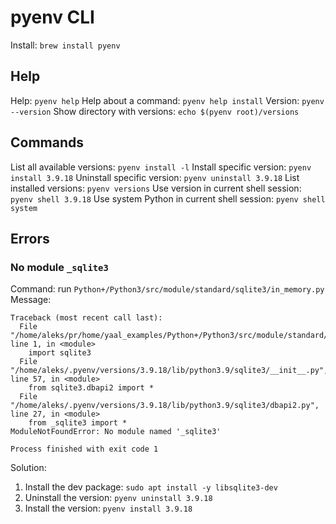 # pyenv CLI

Install: `brew install pyenv`

## Help
Help: `pyenv help`
Help about a command: `pyenv help install`
Version: `pyenv --version`
Show directory with versions: `echo $(pyenv root)/versions`

## Commands
List all available versions: `pyenv install -l`
Install specific version: `pyenv install 3.9.18`
Uninstall specific version: `pyenv uninstall 3.9.18`
List installed versions: `pyenv versions`
Use version in current shell session: `pyenv shell 3.9.18`
Use system Python in current shell session: `pyenv shell system`

## Errors
### No module `_sqlite3`
Command: run `Python+/Python3/src/module/standard/sqlite3/in_memory.py`
Message:
```
Traceback (most recent call last):
  File "/home/aleks/pr/home/yaal_examples/Python+/Python3/src/module/standard/sqlite3/in_memory.py", line 1, in <module>
    import sqlite3
  File "/home/aleks/.pyenv/versions/3.9.18/lib/python3.9/sqlite3/__init__.py", line 57, in <module>
    from sqlite3.dbapi2 import *
  File "/home/aleks/.pyenv/versions/3.9.18/lib/python3.9/sqlite3/dbapi2.py", line 27, in <module>
    from _sqlite3 import *
ModuleNotFoundError: No module named '_sqlite3'

Process finished with exit code 1
```
Solution:
1. Install the dev package: `sudo apt install -y libsqlite3-dev`
2. Uninstall the version: `pyenv uninstall 3.9.18`
3. Install the version: `pyenv install 3.9.18`
